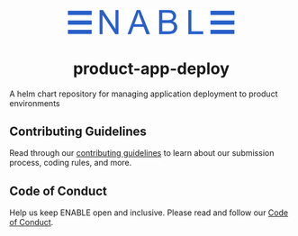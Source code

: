 <p align="center">
  <img width="300px" src="logo.png">
</p>

<h1 align="center">product-app-deploy</h1>

A helm chart repository for managing application deployment to product environments

## Contributing Guidelines

Read through our [contributing guidelines](CONTRIBUTING.md) to learn about our submission process, coding rules, and more.

## Code of Conduct

Help us keep ENABLE open and inclusive. Please read and follow our [Code of Conduct](CODE_OF_CONDUCT.md).
